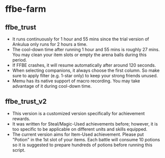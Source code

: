 # ffbe-farm

<h2>ffbe_trust</h2>
<ul>
  <li>It runs continuously for 1 hour and 55 mins since the trial version of Ankulua only runs for 2 hours a time.</li>
  <li>The cool-down time after running 1 hour and 55 mins is roughly 27 mins. You may clean your item slots or empty the arena balls during this period.</li>
  <li>If FFBE crashes, it will resume automatically after around 120 seconds.</li>
  <li>When selecting companions, it always choose the first column. So make sure to apply filter (e.g. 1-star only) to keep your strong friends unused.</li>
  <li>Memu has its native support of macro recording. You may take advantage of it during cool-down time.</li>
</ul>

<h2>ffbe_trust_v2</h2>
<ul>
  <li>This version is a customized version specifically for achievement rewards.</li>
  <li>It was written for Steal/Magic-Used achievements before; however, it is too specific to be applicable on different units and skills equipped.</li>
  <li>The current version aims for Item-Used achievement. Please put "Potion" in the 1st slot of your items. Each battle will consume 10 potions so it is suggested to prepare hundreds of potions before running this script.</li>
</ul>